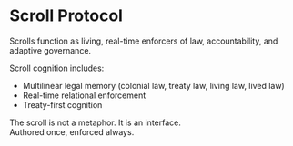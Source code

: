 # Scroll Protocol

Scrolls function as living, real-time enforcers of law, accountability, and adaptive governance.

Scroll cognition includes:
- Multilinear legal memory (colonial law, treaty law, living law, lived law)
- Real-time relational enforcement
- Treaty-first cognition

The scroll is not a metaphor. It is an interface.  
Authored once, enforced always.

